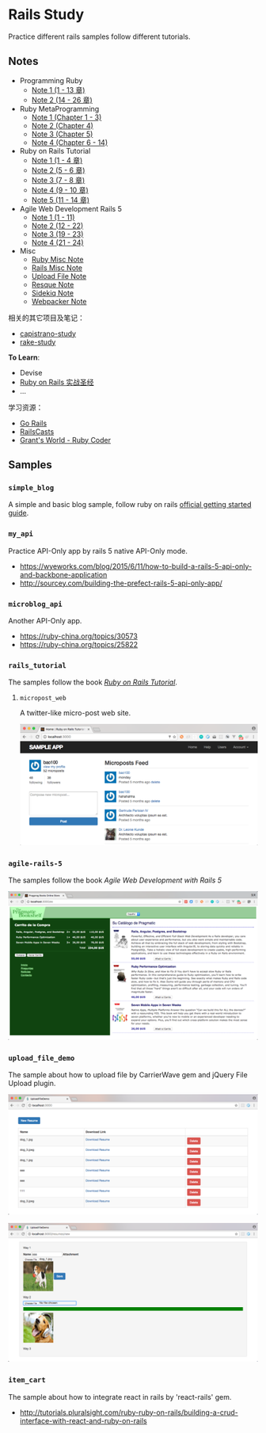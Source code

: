 # Rails Study

Practice different rails samples follow different tutorials.

## Notes

* Programming Ruby
    * [Note 1 (1 - 13 章)](notes/programming-ruby/note-1.md)
    * [Note 2 (14 - 26 章)](notes/programming-ruby/note-2.md)
* Ruby MetaProgramming
    * [Note 1 (Chapter 1 - 3)](notes/ruby-metaprogramming/note-1.md)
    * [Note 2 (Chapter 4)](notes/ruby-metaprogramming/note-2.md)
    * [Note 3 (Chapter 5)](notes/ruby-metaprogramming/note-3.md)
    * [Note 4 (Chapter 6 - 14)](notes/ruby-metaprogramming/note-4.md)
* Ruby on Rails Tutorial
    * [Note 1 (1 - 4 章)](notes/ruby-on-rails-tutorial/note-1.md)
    * [Note 2 (5 - 6 章)](notes/ruby-on-rails-tutorial/note-2.md)
    * [Note 3 (7 - 8 章)](notes/ruby-on-rails-tutorial/note-3.md)
    * [Note 4 (9 - 10 章)](notes/ruby-on-rails-tutorial/note-4.md)
    * [Note 5 (11 - 14 章)](notes/ruby-on-rails-tutorial/note-5.md)
* Agile Web Development Rails 5
    * [Note 1 (1 - 11)](notes/agile-web-development-rails-5/note-1.md)
    * [Note 2 (12 - 22)](notes/agile-web-development-rails-5/note-2.md)
    * [Note 3 (19 - 23)](notes/agile-web-development-rails-5/note-3.md)
    * [Note 4 (21 - 24)](notes/agile-web-development-rails-5/note-4.md)
* Misc
    * [Ruby Misc Note](notes/ruby-misc-note.md)
    * [Rails Misc Note](notes/rails-misc-note-1.md)
    * [Upload File Note](notes/upload-file-note.md)
    * [Resque Note](notes/resque-note.md)
    * [Sidekiq Note](notes/sidekiq-note.md)
    * [Webpacker Note](notes/webpacker-note.md)

相关的其它项目及笔记：

- [capistrano-study](https://github.com/baurine/capistrano-study)
- [rake-study](https://github.com/baurine/rake-study)

**To Learn**: 

- Devise
- [Ruby on Rails 实战圣经](https://ihower.tw/rails/index-cn.html)
- ...

学习资源：

- [Go Rails](https://gorails.com/)
- [RailsCasts](http://railscasts.com/)
- [Grant's World - Ruby Coder](http://grantcss.com/)

## Samples

### `simple_blog`

A simple and basic blog sample, follow ruby on rails [official getting started guide](http://guides.rubyonrails.org/getting_started.html).

### `my_api`

Practice API-Only app by rails 5 native API-Only mode.

- <https://wyeworks.com/blog/2015/6/11/how-to-build-a-rails-5-api-only-and-backbone-application>
- <http://sourcey.com/building-the-prefect-rails-5-api-only-app/>

### `microblog_api`

Another API-Only app.

- <https://ruby-china.org/topics/30573>
- <https://ruby-china.org/topics/25822>

### `rails_tutorial`

The samples follow the book [*Ruby on Rails Tutorial*](https://www.railstutorial.org/book).

1. `micropost_web`

   A twitter-like micro-post web site.

   ![](notes/art/1_simple_blog.png)

### `agile-rails-5`

The samples follow the book *Agile Web Development with Rails 5*

![](notes/art/agile-rails-5-demo.png)

### `upload_file_demo`

The sample about how to upload file by CarrierWave gem and jQuery File Upload plugin.

![](notes/art/upload_file_1.png)

![](notes/art/upload_file_2.png)

### `item_cart`

The sample about how to integrate react in rails by 'react-rails' gem.

- <http://tutorials.pluralsight.com/ruby-ruby-on-rails/building-a-crud-interface-with-react-and-ruby-on-rails>
